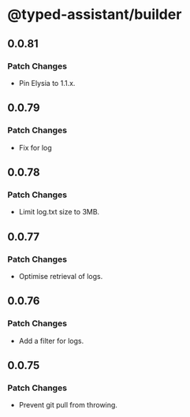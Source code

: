 # @typed-assistant/builder

## 0.0.81

### Patch Changes

- Pin Elysia to 1.1.x.

## 0.0.79

### Patch Changes

- Fix for log

## 0.0.78

### Patch Changes

- Limit log.txt size to 3MB.

## 0.0.77

### Patch Changes

- Optimise retrieval of logs.

## 0.0.76

### Patch Changes

- Add a filter for logs.

## 0.0.75

### Patch Changes

- Prevent git pull from throwing.
